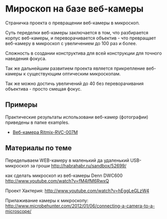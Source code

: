 Мироскоп на базе веб-камеры
===========================

Страничка проекта о превращении веб-камеры в микроскоп.


Суть переделки веб-камеры заключается в том, что разбирается корпус веб-камеры, 
и переворачивается объектив - что превращает веб-камеру в микроскоп с 
увеличением до 100 раз и более.

Сложность в создании конструктива для всей конструкции для точного наведения
фокуса.

Так же дальнейшим развитием проекта является прикрепление веб-камеры
к существующим оптическим микроскопам.


Так же можно достичь увеличений до 40 без переворачивания объектива - 
просто смещая фокус.


Примеры
-------

Практические результаты использовани веб-камер (фотографии) приведены в папке examples.

* [Веб-камера Ritmix-RVC-007M](/examples/Ritmix-RVC-007M)




Материалы по теме
-----------------

Переделываем WEB-камеру в маленький да удаленький USB-микроскоп за гроши
http://habrahabr.ru/sandbox/52699/


как сделать микроскоп из веб-камеры Denn DWC600
http://www.youtube.com/watch?v=fM4jfM6RwxQ


Проект Хактерия:
http://www.youtube.com/watch?v=hEggLeGLzW4

Прилаживание камеры к микроскопу:
http://www.microbehunter.com/2012/01/06/connecting-a-camera-to-a-microscope/

